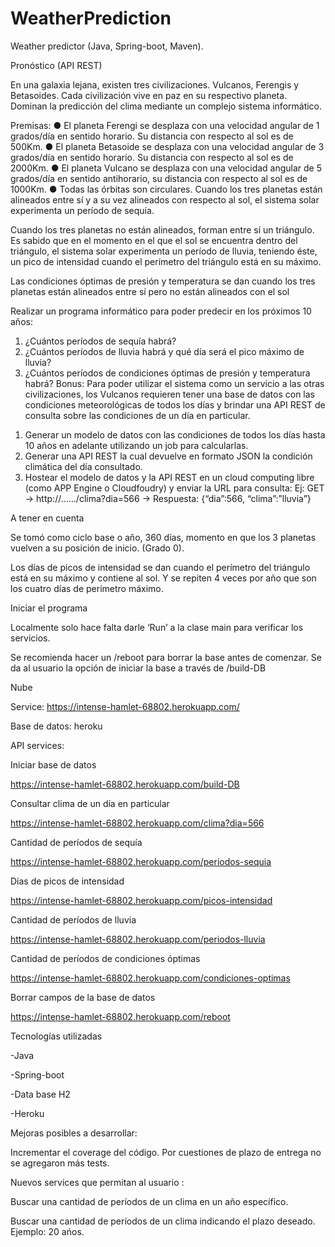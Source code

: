 # WeatherPrediction
Weather predictor (Java, Spring-boot, Maven).

Pronóstico (API REST)

En una galaxia lejana, existen tres civilizaciones. Vulcanos, Ferengis y Betasoides. Cada
civilización vive en paz en su respectivo planeta.
Dominan la predicción del clima mediante un complejo sistema informático.

Premisas:
● El planeta Ferengi se desplaza con una velocidad angular de 1 grados/día en sentido
horario. Su distancia con respecto al sol es de 500Km.
● El planeta Betasoide se desplaza con una velocidad angular de 3 grados/día en sentido
horario. Su distancia con respecto al sol es de 2000Km.
● El planeta Vulcano se desplaza con una velocidad angular de 5 grados/día en sentido
anti­horario, su distancia con respecto al sol es de 1000Km.
● Todas las órbitas son circulares.
Cuando los tres planetas están alineados entre sí y a su vez alineados con respecto al sol, el
sistema solar experimenta un período de sequía.

Cuando los tres planetas no están alineados, forman entre sí un triángulo. Es sabido que en el
momento en el que el sol se encuentra dentro del triángulo, el sistema solar experimenta un
período de lluvia, teniendo éste, un pico de intensidad cuando el perímetro del triángulo está en
su máximo.

Las condiciones óptimas de presión y temperatura se dan cuando los tres planetas están
alineados entre sí pero no están alineados con el sol

Realizar un programa informático para poder predecir en los próximos 10 años:
1. ¿Cuántos períodos de sequía habrá?
2. ¿Cuántos períodos de lluvia habrá y qué día será el pico máximo de lluvia?
3. ¿Cuántos períodos de condiciones óptimas de presión y temperatura habrá?
Bonus:
Para poder utilizar el sistema como un servicio a las otras civilizaciones, los Vulcanos requieren
tener una base de datos con las condiciones meteorológicas de todos los días y brindar una API
REST de consulta sobre las condiciones de un día en particular.
1) Generar un modelo de datos con las condiciones de todos los días hasta 10 años en adelante
utilizando un job para calcularlas.
2) Generar una API REST la cual devuelve en formato JSON la condición climática del día
consultado.
3) Hostear el modelo de datos y la API REST en un cloud computing libre (como APP Engine o
Cloudfoudry) y enviar la URL para consulta:
Ej: GET → http://….../clima?dia=566 → Respuesta: {“dia”:566, “clima”:”lluvia”}

A tener en cuenta



Se tomó como ciclo base o año, 360 días, momento en que los 3 planetas vuelven a su posición de inicio. (Grado 0).

Los días de picos de intensidad se dan cuando el perímetro del triángulo está en su máximo y contiene al sol. Y se repiten 4 veces por año que son los cuatro días de perímetro máximo. 



Iniciar el programa



Localmente solo hace falta darle ‘Run’ a la clase main para verificar los servicios. 

Se recomienda hacer un /reboot para borrar la base antes de comenzar.
Se da al usuario la opción de iniciar la base a través de /build-DB



Nube

Service: https://intense-hamlet-68802.herokuapp.com/

Base de datos: heroku

API services:

Iniciar base de datos

https://intense-hamlet-68802.herokuapp.com/build-DB

Consultar clima de un día en particular

https://intense-hamlet-68802.herokuapp.com/clima?dia=566

Cantidad de períodos de sequía

https://intense-hamlet-68802.herokuapp.com/periodos-sequia

Días de picos de intensidad

https://intense-hamlet-68802.herokuapp.com/picos-intensidad

Cantidad de períodos de lluvia

https://intense-hamlet-68802.herokuapp.com/periodos-lluvia

Cantidad de períodos de condiciones óptimas

https://intense-hamlet-68802.herokuapp.com/condiciones-optimas

Borrar campos de la base de datos

https://intense-hamlet-68802.herokuapp.com/reboot

Tecnologías utilizadas

-Java

-Spring-boot

-Data base H2

-Heroku

Mejoras posibles a desarrollar:

Incrementar el coverage del código. Por cuestiones de plazo de entrega no se agregaron más tests.

Nuevos services que permitan al usuario :

Buscar una cantidad de períodos de un clima en un año específico.

Buscar una cantidad de períodos de un clima indicando el plazo deseado. Ejemplo: 20 ańos.

